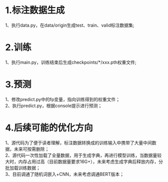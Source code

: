 # 1.标注数据生成

1、执行data.py，在data/origin生成test、train、valid标注数据集;

# 2.训练

1、执行main.py，训练结束后生成checkpoints/*/xxx.pth权重文件;

# 3.预测

1、修改predict.py中的fp变量，指向训练得到的权重文件；  
2、执行predict.py，根据console提示进行预测；

# 4.后续可能的优化方向

1、源代码为了便于读者理解，标注数据转换成的训练输入中携带了大量中间数据，未来可按需删除；  
2、源代码一次性加载了全量数据，用于生成字典，再进行模型训练，当数据量较大时，内存占用过高（目前数据量要求16G+），未来考虑生成字典后释放内存，分批加载训练数据；  
3、目前调通了随机词嵌入+CNN，未来考虑调通BERT版本；